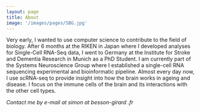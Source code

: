 ```yaml
---
layout: page
title: About
image: '/images/pages/SBG.jpg'
---
```


Very early, I wanted to use computer science to contribute to the field of biology. After 6 months at the RIKEN in Japan where I developed analyses for Single-Cell RNA-Seq data, I went to Germany at the Institute for Stroke and Dementia Research in Munich as a PhD Student. I am currently part of the Systems Neuroscience Group where I established a single-cell RNA sequencing experimental and bioinformatic pipeline. Almost every day now, I use scRNA-seq to provide insight into how the brain works in ageing and disease. I focus on the immune cells of the brain and its interactions with the other cell types.

*Contact me by e-mail at simon at besson-girard .fr*
